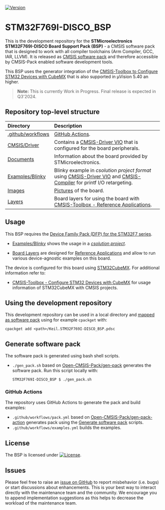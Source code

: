[![Version](https://img.shields.io/github/v/release/Open-CMSIS-Pack/STM32F769I-DISCO_BSP)](https://github.com/Open-CMSIS-Pack/STM32F769I-DISCO_BSP/releases/latest)

# STM32F769I-DISCO_BSP

This is the development repository for the **STMicroelectronics STM32F769I-DISCO Board Support Pack (BSP)** - a CMSIS software pack that is designed to work with all compiler toolchains (Arm Compiler, GCC, IAR, LLVM). It is released as [CMSIS software pack](https://www.keil.arm.com/packs/stm32f769i-disco_bsp-keil) and therefore accessible by CMSIS-Pack enabled software development tools.

This BSP uses the generator integration of the [CMSIS-Toolbox to Configure STM32 Devices with CubeMX](https://github.com/Open-CMSIS-Pack/cmsis-toolbox/blob/main/docs/CubeMX.md) that is also supported in µVision 5.40 an higher.

> **Note:** This is currently Work in Progress. Final release is expected in Q3'2024.

## Repository top-level structure

Directory                   | Description
:---------------------------|:--------------
[.github/workflows](https://github.com/Open-CMSIS-Pack/STM32F769I-DISCO_BSP/tree/main/.github/workflows)  | [GitHub Actions](#github-actions).
[CMSIS/Driver](https://github.com/Open-CMSIS-Pack/STM32F769I-DISCO_BSP/tree/main/CMSIS/Driver)            | Contains a [CMSIS-Driver VIO](https://arm-software.github.io/CMSIS_6/latest/Driver/group__vio__interface__gr.html) that is configured for the board peripherals.
[Documents](https://github.com/Open-CMSIS-Pack/STM32F769I-DISCO_BSP/tree/main/Documents)                  | Information about the board provided by STMicroelectronics.
[Examples/Blinky](https://github.com/Open-CMSIS-Pack/STM32F769I-DISCO_BSP/tree/main/Examples/Blinky)      | Blinky example in *csolution project format* using [CMSIS-Driver VIO](https://arm-software.github.io/CMSIS_6/latest/Driver/group__vio__interface__gr.html) and [CMSIS-Compiler](https://arm-software.github.io/CMSIS-Compiler/main/index.html) for printf I/O retargeting.
[Images](https://github.com/Open-CMSIS-Pack/STM32F769I-DISCO_BSP/tree/main/Images)                        | [Pictures](https://github.com/Open-CMSIS-Pack/STM32F769I-DISCO_BSP/blob/main/Images/stm32f769i-disco_large.png) of the board.
[Layers](https://github.com/Open-CMSIS-Pack/STM32F769I-DISCO_BSP/tree/main/Layers)                        | Board layers for using the board with [CMSIS-Toolbox - Reference Applications](https://github.com/Open-CMSIS-Pack/cmsis-toolbox/blob/main/docs/ReferenceApplications.md).

## Usage

This BSP requires the [Device Family Pack (DFP) for the STM32F7 series](https://github.com/Open-CMSIS-Pack/STM32F7xx_DFP).

- [Examples/Blinky](https://github.com/Open-CMSIS-Pack/STM32F769I-DISCO_BSP/tree/main/Examples/Blinky) shows the usage in a [*csolution project*](https://github.com/Open-CMSIS-Pack/STM32F769I-DISCO_BSP/blob/main/Examples/Blinky/Blinky.csolution.yml).
  
- [Board Layers](https://github.com/Open-CMSIS-Pack/STM32F769I-DISCO_BSP/tree/main/Layers) are designed for [Reference Applications](https://github.com/Open-CMSIS-Pack/cmsis-toolbox/blob/main/docs/ReferenceApplications.md) and allow to run various device-agnostic examples on this board.

The device is configured for this board using [STM32CubeMX](https://www.st.com/en/development-tools/stm32cubemx.html). For additional information refer to:

- [CMSIS-Toolbox - Configure STM32 Devices with CubeMX](https://github.com/Open-CMSIS-Pack/cmsis-toolbox/blob/main/docs/CubeMX.md) for usage information of STM32CubeMX with CMSIS projects.

## Using the development repository

This development repository can be used in a local directory and [mapped as software pack](https://github.com/Open-CMSIS-Pack/cmsis-toolbox/blob/main/docs/build-tools.md#install-a-repository) using for example `cpackget` with:

    cpackget add <path>/Keil.STM32F769I-DISCO_BSP.pdsc

## Generate software pack

The software pack is generated using bash shell scripts.

- `./gen_pack.sh` based on [Open-CMSIS-Pack/gen-pack](https://github.com/Open-CMSIS-Pack/gen-pack)
generates the software pack. Run this script locally with:

      STM32F769I-DISCO_BSP $ ./gen_pack.sh

### GitHub Actions

The repository uses GitHub Actions to generate the pack and build examples:

- `.github/workflows/pack.yml` based on [Open-CMSIS-Pack/gen-pack-action](https://github.com/Open-CMSIS-Pack/gen-pack-action) generates pack using the [Generate software pack](#generate-software-pack) scripts.
- `.github/workflows/examples.yml` builds the examples.

## License

The BSP is licensed under [![License](https://img.shields.io/github/license/Open-CMSIS-Pack/STM32F769I-DISCO_BSP?label)](https://github.com/Open-CMSIS-Pack/STM32F769I-DISCO_BSP/blob/main/LICENSE).

## Issues

Please feel free to raise an [issue on GitHub](https://github.com/Open-CMSIS-Pack/STM32F769I-DISCO_BSP/issues)
to report misbehavior (i.e. bugs) or start discussions about enhancements. This
is your best way to interact directly with the maintenance team and the community.
We encourage you to append implementation suggestions as this helps to decrease the
workload of the maintenance team.
